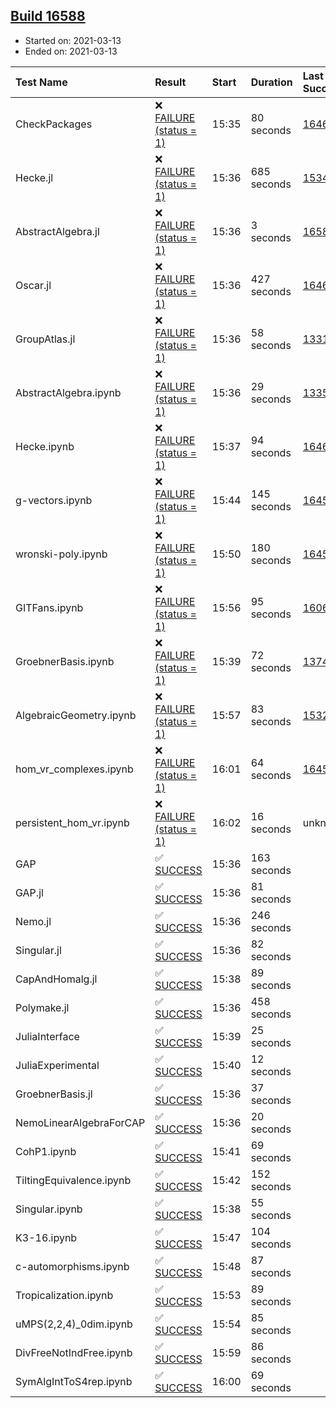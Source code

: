 ## [Build 16588](https://oscarci.mathematik.uni-kl.de/job/oscar/16588/)

* Started on: 2021-03-13
* Ended on: 2021-03-13

| Test Name    | Result | Start | Duration | Last Success | First Failure |
|:-------------|:-------|:------|:---------|:-------------|:--------------|
| CheckPackages | ❌ [FAILURE (status = 1)](https://oscarci.mathematik.uni-kl.de/job/oscar/16588/artifact/logs/build-16588/CheckPackages.log) | 15:35 | 80 seconds | [16463](https://oscarci.mathematik.uni-kl.de/job/oscar/16463/) | [16464](https://oscarci.mathematik.uni-kl.de/job/oscar/16464/) |
| Hecke.jl | ❌ [FAILURE (status = 1)](https://oscarci.mathematik.uni-kl.de/job/oscar/16588/artifact/logs/build-16588/Hecke.jl.log) | 15:36 | 685 seconds | [15344](https://oscarci.mathematik.uni-kl.de/job/oscar/15344/) | [15348](https://oscarci.mathematik.uni-kl.de/job/oscar/15348/) |
| AbstractAlgebra.jl | ❌ [FAILURE (status = 1)](https://oscarci.mathematik.uni-kl.de/job/oscar/16588/artifact/logs/build-16588/AbstractAlgebra.jl.log) | 15:36 | 3 seconds | [16584](https://oscarci.mathematik.uni-kl.de/job/oscar/16584/) | [16585](https://oscarci.mathematik.uni-kl.de/job/oscar/16585/) |
| Oscar.jl | ❌ [FAILURE (status = 1)](https://oscarci.mathematik.uni-kl.de/job/oscar/16588/artifact/logs/build-16588/Oscar.jl.log) | 15:36 | 427 seconds | [16463](https://oscarci.mathematik.uni-kl.de/job/oscar/16463/) | [16464](https://oscarci.mathematik.uni-kl.de/job/oscar/16464/) |
| GroupAtlas.jl | ❌ [FAILURE (status = 1)](https://oscarci.mathematik.uni-kl.de/job/oscar/16588/artifact/logs/build-16588/GroupAtlas.jl.log) | 15:36 | 58 seconds | [13311](https://oscarci.mathematik.uni-kl.de/job/oscar/13311/) | [13312](https://oscarci.mathematik.uni-kl.de/job/oscar/13312/) |
| AbstractAlgebra.ipynb | ❌ [FAILURE (status = 1)](https://oscarci.mathematik.uni-kl.de/job/oscar/16588/artifact/logs/build-16588/AbstractAlgebra.ipynb.log) | 15:36 | 29 seconds | [13355](https://oscarci.mathematik.uni-kl.de/job/oscar/13355/) | [13356](https://oscarci.mathematik.uni-kl.de/job/oscar/13356/) |
| Hecke.ipynb | ❌ [FAILURE (status = 1)](https://oscarci.mathematik.uni-kl.de/job/oscar/16588/artifact/logs/build-16588/Hecke.ipynb.log) | 15:37 | 94 seconds | [16463](https://oscarci.mathematik.uni-kl.de/job/oscar/16463/) | [16464](https://oscarci.mathematik.uni-kl.de/job/oscar/16464/) |
| g-vectors.ipynb | ❌ [FAILURE (status = 1)](https://oscarci.mathematik.uni-kl.de/job/oscar/16588/artifact/logs/build-16588/g-vectors.ipynb.log) | 15:44 | 145 seconds | [16458](https://oscarci.mathematik.uni-kl.de/job/oscar/16458/) | [16459](https://oscarci.mathematik.uni-kl.de/job/oscar/16459/) |
| wronski-poly.ipynb | ❌ [FAILURE (status = 1)](https://oscarci.mathematik.uni-kl.de/job/oscar/16588/artifact/logs/build-16588/wronski-poly.ipynb.log) | 15:50 | 180 seconds | [16458](https://oscarci.mathematik.uni-kl.de/job/oscar/16458/) | [16459](https://oscarci.mathematik.uni-kl.de/job/oscar/16459/) |
| GITFans.ipynb | ❌ [FAILURE (status = 1)](https://oscarci.mathematik.uni-kl.de/job/oscar/16588/artifact/logs/build-16588/GITFans.ipynb.log) | 15:56 | 95 seconds | [16068](https://oscarci.mathematik.uni-kl.de/job/oscar/16068/) | [16069](https://oscarci.mathematik.uni-kl.de/job/oscar/16069/) |
| GroebnerBasis.ipynb | ❌ [FAILURE (status = 1)](https://oscarci.mathematik.uni-kl.de/job/oscar/16588/artifact/logs/build-16588/GroebnerBasis.ipynb.log) | 15:39 | 72 seconds | [13748](https://oscarci.mathematik.uni-kl.de/job/oscar/13748/) | [13749](https://oscarci.mathematik.uni-kl.de/job/oscar/13749/) |
| AlgebraicGeometry.ipynb | ❌ [FAILURE (status = 1)](https://oscarci.mathematik.uni-kl.de/job/oscar/16588/artifact/logs/build-16588/AlgebraicGeometry.ipynb.log) | 15:57 | 83 seconds | [15322](https://oscarci.mathematik.uni-kl.de/job/oscar/15322/) | [15323](https://oscarci.mathematik.uni-kl.de/job/oscar/15323/) |
| hom_vr_complexes.ipynb | ❌ [FAILURE (status = 1)](https://oscarci.mathematik.uni-kl.de/job/oscar/16588/artifact/logs/build-16588/hom_vr_complexes.ipynb.log) | 16:01 | 64 seconds | [16458](https://oscarci.mathematik.uni-kl.de/job/oscar/16458/) | [16459](https://oscarci.mathematik.uni-kl.de/job/oscar/16459/) |
| persistent_hom_vr.ipynb | ❌ [FAILURE (status = 1)](https://oscarci.mathematik.uni-kl.de/job/oscar/16588/artifact/logs/build-16588/persistent_hom_vr.ipynb.log) | 16:02 | 16 seconds | unknown | unknown |
| GAP | ✅ [SUCCESS](https://oscarci.mathematik.uni-kl.de/job/oscar/16588/artifact/logs/build-16588/GAP.log) | 15:36 | 163 seconds |  |  |
| GAP.jl | ✅ [SUCCESS](https://oscarci.mathematik.uni-kl.de/job/oscar/16588/artifact/logs/build-16588/GAP.jl.log) | 15:36 | 81 seconds |  |  |
| Nemo.jl | ✅ [SUCCESS](https://oscarci.mathematik.uni-kl.de/job/oscar/16588/artifact/logs/build-16588/Nemo.jl.log) | 15:36 | 246 seconds |  |  |
| Singular.jl | ✅ [SUCCESS](https://oscarci.mathematik.uni-kl.de/job/oscar/16588/artifact/logs/build-16588/Singular.jl.log) | 15:36 | 82 seconds |  |  |
| CapAndHomalg.jl | ✅ [SUCCESS](https://oscarci.mathematik.uni-kl.de/job/oscar/16588/artifact/logs/build-16588/CapAndHomalg.jl.log) | 15:38 | 89 seconds |  |  |
| Polymake.jl | ✅ [SUCCESS](https://oscarci.mathematik.uni-kl.de/job/oscar/16588/artifact/logs/build-16588/Polymake.jl.log) | 15:36 | 458 seconds |  |  |
| JuliaInterface | ✅ [SUCCESS](https://oscarci.mathematik.uni-kl.de/job/oscar/16588/artifact/logs/build-16588/JuliaInterface.log) | 15:39 | 25 seconds |  |  |
| JuliaExperimental | ✅ [SUCCESS](https://oscarci.mathematik.uni-kl.de/job/oscar/16588/artifact/logs/build-16588/JuliaExperimental.log) | 15:40 | 12 seconds |  |  |
| GroebnerBasis.jl | ✅ [SUCCESS](https://oscarci.mathematik.uni-kl.de/job/oscar/16588/artifact/logs/build-16588/GroebnerBasis.jl.log) | 15:36 | 37 seconds |  |  |
| NemoLinearAlgebraForCAP | ✅ [SUCCESS](https://oscarci.mathematik.uni-kl.de/job/oscar/16588/artifact/logs/build-16588/NemoLinearAlgebraForCAP.log) | 15:36 | 20 seconds |  |  |
| CohP1.ipynb | ✅ [SUCCESS](https://oscarci.mathematik.uni-kl.de/job/oscar/16588/artifact/logs/build-16588/CohP1.ipynb.log) | 15:41 | 69 seconds |  |  |
| TiltingEquivalence.ipynb | ✅ [SUCCESS](https://oscarci.mathematik.uni-kl.de/job/oscar/16588/artifact/logs/build-16588/TiltingEquivalence.ipynb.log) | 15:42 | 152 seconds |  |  |
| Singular.ipynb | ✅ [SUCCESS](https://oscarci.mathematik.uni-kl.de/job/oscar/16588/artifact/logs/build-16588/Singular.ipynb.log) | 15:38 | 55 seconds |  |  |
| K3-16.ipynb | ✅ [SUCCESS](https://oscarci.mathematik.uni-kl.de/job/oscar/16588/artifact/logs/build-16588/K3-16.ipynb.log) | 15:47 | 104 seconds |  |  |
| c-automorphisms.ipynb | ✅ [SUCCESS](https://oscarci.mathematik.uni-kl.de/job/oscar/16588/artifact/logs/build-16588/c-automorphisms.ipynb.log) | 15:48 | 87 seconds |  |  |
| Tropicalization.ipynb | ✅ [SUCCESS](https://oscarci.mathematik.uni-kl.de/job/oscar/16588/artifact/logs/build-16588/Tropicalization.ipynb.log) | 15:53 | 89 seconds |  |  |
| uMPS(2,2,4)_0dim.ipynb | ✅ [SUCCESS](https://oscarci.mathematik.uni-kl.de/job/oscar/16588/artifact/logs/build-16588/uMPS-2-2-4-_0dim.ipynb.log) | 15:54 | 85 seconds |  |  |
| DivFreeNotIndFree.ipynb | ✅ [SUCCESS](https://oscarci.mathematik.uni-kl.de/job/oscar/16588/artifact/logs/build-16588/DivFreeNotIndFree.ipynb.log) | 15:59 | 86 seconds |  |  |
| SymAlgIntToS4rep.ipynb | ✅ [SUCCESS](https://oscarci.mathematik.uni-kl.de/job/oscar/16588/artifact/logs/build-16588/SymAlgIntToS4rep.ipynb.log) | 16:00 | 69 seconds |  |  |
